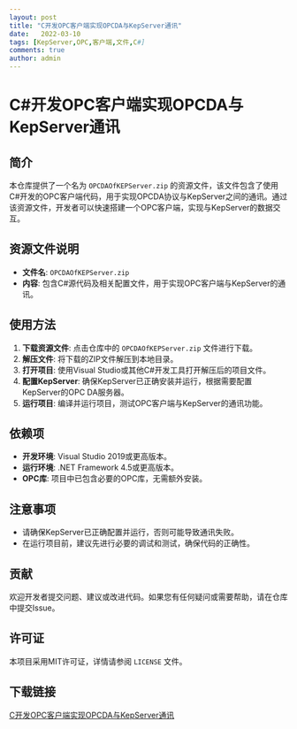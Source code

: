 ```yaml
---
layout: post
title: "C开发OPC客户端实现OPCDA与KepServer通讯"
date:   2022-03-10
tags: [KepServer,OPC,客户端,文件,C#]
comments: true
author: admin
---
```

# C#开发OPC客户端实现OPCDA与KepServer通讯

## 简介

本仓库提供了一个名为 `OPCDAOfKEPServer.zip` 的资源文件，该文件包含了使用C#开发的OPC客户端代码，用于实现OPCDA协议与KepServer之间的通讯。通过该资源文件，开发者可以快速搭建一个OPC客户端，实现与KepServer的数据交互。

## 资源文件说明

- **文件名**: `OPCDAOfKEPServer.zip`
- **内容**: 包含C#源代码及相关配置文件，用于实现OPC客户端与KepServer的通讯。

## 使用方法

1. **下载资源文件**: 点击仓库中的 `OPCDAOfKEPServer.zip` 文件进行下载。
2. **解压文件**: 将下载的ZIP文件解压到本地目录。
3. **打开项目**: 使用Visual Studio或其他C#开发工具打开解压后的项目文件。
4. **配置KepServer**: 确保KepServer已正确安装并运行，根据需要配置KepServer的OPC DA服务器。
5. **运行项目**: 编译并运行项目，测试OPC客户端与KepServer的通讯功能。

## 依赖项

- **开发环境**: Visual Studio 2019或更高版本。
- **运行环境**: .NET Framework 4.5或更高版本。
- **OPC库**: 项目中已包含必要的OPC库，无需额外安装。

## 注意事项

- 请确保KepServer已正确配置并运行，否则可能导致通讯失败。
- 在运行项目前，建议先进行必要的调试和测试，确保代码的正确性。

## 贡献

欢迎开发者提交问题、建议或改进代码。如果您有任何疑问或需要帮助，请在仓库中提交Issue。

## 许可证

本项目采用MIT许可证，详情请参阅 `LICENSE` 文件。

## 下载链接

[C开发OPC客户端实现OPCDA与KepServer通讯](https://pan.quark.cn/s/a4c8e62d604d)